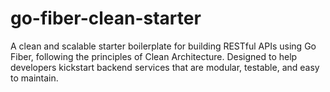 # go-fiber-clean-starter
A clean and scalable starter boilerplate for building RESTful APIs using Go Fiber, following the principles of Clean Architecture. Designed to help developers kickstart backend services that are modular, testable, and easy to maintain.
